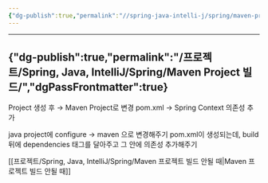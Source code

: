 ```yaml
---
{"dg-publish":true,"permalink":"//spring-java-intelli-j/spring/maven-project/","dgPassFrontmatter":true}
---
```



---
{"dg-publish":true,"permalink":"/프로젝트/Spring, Java, IntelliJ/Spring/Maven Project 빌드/","dgPassFrontmatter":true}
---

Project 생성 후 → Maven Project로 변경
pom.xml → Spring Context 의존성 추가

java project에 configure → maven 으로 변경해주기
pom.xml이 생성되는데, build 뒤에 dependencies 태그를 달아주고 그 안에 의존성 추가해주기

[[프로젝트/Spring, Java, IntelliJ/Spring/Maven 프로젝트 빌드 안될 때\|Maven 프로젝트 빌드 안될 때]]